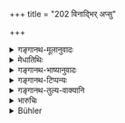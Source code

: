 +++
title = "202 विनाद्भिर् अप्सु"

+++

<details><summary>गङ्गानथ-मूलानुवादः</summary>

If, on being pressed, one passes bodily refuse, either without water, or in water, he becomes pure by bathing in his clothes, outside and touching a cow.—(202)
</details>

<details><summary>मेधातिथिः</summary>

**विनाद्भिर्** असंनिहितास्व् अप्सु अदृष्टगोचरस्थास्व् अप्सु । **आर्तो** विष्ठया स्तब्धः । **शारीरं** मूत्रपुरीषोत्सर्गम् **संनिवेष्य**, **सचैलो** यत् प्रावृतं वस्त्रं तेन सहितः । **बहिर्** ग्रामान् नद्यादाव् **आप्लुत्य** निमज्य ततो **गाम् आलभ्य** स्पृष्ट्वा **शुध्यति** ॥ ११.२०२ ॥
</details>

<details><summary>गङ्गानथ-भाष्यानुवादः</summary>

‘*Without water*’— when water is not at hand, or not visible.

‘*Pressed*’—overfull with excreta.

‘*Bodily refuse*’—urine or ordure.

On ‘*passing*’ these, one should bathe ‘*in his clothes*’—the clothes in which he committed the act.

‘*Outside*’—the village.

‘*Bathing*’—becoming immersed in water; and ‘touching’ a cow,—he becomes pure.—(202)
</details>

<details><summary>गङ्गानथ-टिप्पन्यः</summary>

This verse is quoted in *Mitākṣarā* (3.293), which adds the following
notes—‘*Vinā adbhiḥ*’, when there is no water near at hand,—‘*śārīram*,’
the passing of urine and stools;—it adds that this refers to cases where
the act has been done *unintentionally*.

It is quoted in *Aparārka* (p. 1187), which explains ‘*Śārīram*’ as the
passing of urine and stools;—and in the *Prāyaścittaviveka* (p. 456),
which explains ‘*Śārīram*’ as ‘the passing of urine or stools,’ and says
that it refers to cases where the man omits the use of water on account
of dire urgency.
</details>

<details><summary>गङ्गानथ-तुल्य-वाक्यानि</summary>

*Yama* (Aparārka, p. 1187).—‘When a Brāhmaṇa is travelling in places
where there is no water, if he happen to become unclean, he should
plunge into water with clothes on, as soon as he finds it; or he may
repeat the *Gāyatrī* a hundred times, which is the highest kind of
*Bath*.’
</details>

<details><summary>भारुचिः</summary>

जलग्रहणं च सविधिस्नानार्थम् ॥ ११.२००–२०१ ॥
</details>

<details><summary>Bühler</summary>

203	He who has relieved the necessities of nature, being greatly pressed, either without (using) water or in water, becomes pure by bathing outside (the village) in his clothes and by touching a cow.
</details>
